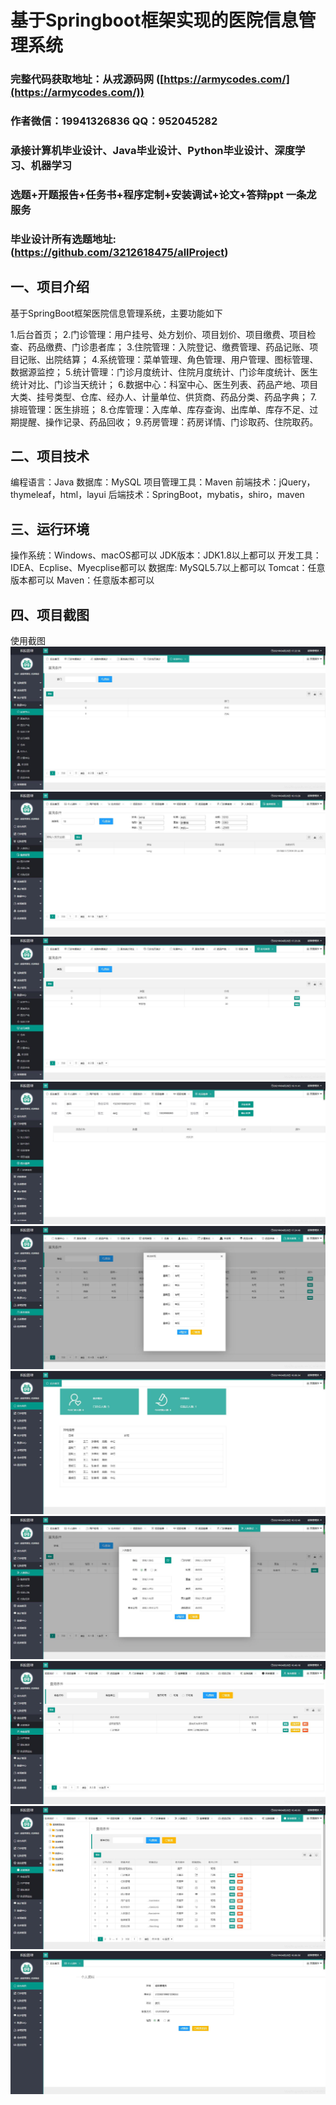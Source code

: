 基于Springboot框架实现的医院信息管理系统
=
###  完整代码获取地址：从戎源码网 ([https://armycodes.com/](https://armycodes.com/))
###  作者微信：19941326836  QQ：952045282 
###  承接计算机毕业设计、Java毕业设计、Python毕业设计、深度学习、机器学习
###  选题+开题报告+任务书+程序定制+安装调试+论文+答辩ppt 一条龙服务
###  毕业设计所有选题地址:(https://github.com/3212618475/allProject)


一、项目介绍
---
基于SpringBoot框架医院信息管理系统，主要功能如下

1.后台首页；
2.门诊管理：用户挂号、处方划价、项目划价、项目缴费、项目检查、药品缴费、门诊患者库；
3.住院管理：入院登记、缴费管理、药品记账、项目记账、出院结算；
4.系统管理：菜单管理、角色管理、用户管理、图标管理、数据源监控；
5.统计管理：门诊月度统计、住院月度统计、门诊年度统计、医生统计对比、门诊当天统计；
6.数据中心：科室中心、医生列表、药品产地、项目大类、挂号类型、仓库、经办人、计量单位、供货商、药品分类、药品字典；
7.排班管理：医生排班；
8.仓库管理：入库单、库存查询、出库单、库存不足、过期提醒、操作记录、药品回收；
9.药房管理：药房详情、门诊取药、住院取药。


二、项目技术
---
编程语言：Java
数据库：MySQL
项目管理工具：Maven
前端技术：jQuery，thymeleaf，html，layui
后端技术：SpringBoot，mybatis，shiro，maven

三、运行环境
---
操作系统：Windows、macOS都可以
JDK版本：JDK1.8以上都可以
开发工具：IDEA、Ecplise、Myecplise都可以
数据库: MySQL5.7以上都可以
Tomcat：任意版本都可以
Maven：任意版本都可以

四、项目截图
---
使用截图
![](image/1.jpg)
![](image/2.jpg)
![](image/3.jpg)
![](image/4.jpg)
![](image/5.jpg)
![](image/6.jpg)
![](image/7.jpg)
![](image/8.jpg)
![](image/9.jpg)
![](image/10.jpg)

